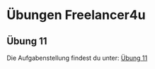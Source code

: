# Übungen Freelancer4u

## Übung 11
Die Aufgabenstellung findest du unter: [Übung 11](uebung11/uebung11.md)